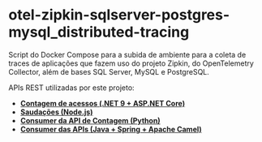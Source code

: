 # otel-zipkin-sqlserver-postgres-mysql_distributed-tracing
Script do Docker Compose para a subida de ambiente para a coleta de traces de aplicações que fazem uso do projeto Zipkin, do OpenTelemetry Collector, além de bases SQL Server, MySQL e PostgreSQL.

APIs REST utilizadas por este projeto:
- [**Contagem de acessos (.NET 9 + ASP.NET Core)**](https://github.com/renatogroffe/aspnetcore9-otel-sqlserver-postgres-mysql_apicontagem)
- [**Saudações (Node.js)**](https://github.com/renatogroffe/nodejs-otel-jaeger_apisaudacoes)
- [**Consumer da API de Contagem (Python)**](https://github.com/renatogroffe/python-otel_apiconsumocontagem)
- [**Consumer das APIs (Java + Spring + Apache Camel)**](https://github.com/renatogroffe/java-spring-camel-vscode-otel-sqlserver-postgres-mysql_consumoapis)
